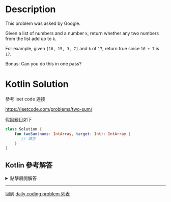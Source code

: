 # Description

This problem was asked by Google.

Given a list of numbers and a number `k`, return whether any two numbers from the list add up to `k`.

For example, given `[10, 15, 3, 7]` and `k` of `17`, return true since `10 + 7` is `17`.

Bonus: Can you do this in one pass?

# Kotlin Solution

參考 leet code 連接

https://leetcode.com/problems/two-sum/

假設題目如下

```kotlin
class Solution {
    fun twoSum(nums: IntArray, target: Int): IntArray {
       // 填空
    }
}
```

## Kotlin 參考解答

<details>
  <summary>點擊展開解答</summary>

```kotlin
class Solution {
    fun twoSum(nums: IntArray, target: Int): IntArray {
        val map = hashMapOf<Int, Int>()
        for (i in nums.indices) {
            val temp = target - nums[i]
            if (map.containsValue(nums[i])) {
                val keys = map.filterValues { it == nums[i] }.keys
                return intArrayOf(keys.first(), i)
            }
            map.put(i, temp)
        }
        throw IllegalArgumentException("No two sum solution")
    }
}
```
</details>

-----

回到 [daily coding problem 列表](index.md)
